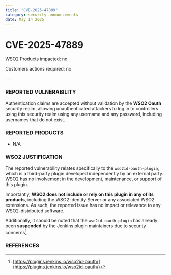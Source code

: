 ```yaml
---
title: "CVE-2025-47889"
category: security-announcements
date: May 14 2025
---
```


# CVE-2025-47889

<p class="doc-info">WSO2 Products impacted: no</p>
<p class="doc-info">Customers actions required: no</p>
---

### REPORTED VULNERABILITY

Authentication claims are accepted without validation by the **WSO2 Oauth** security realm, allowing unauthenticated attackers to log in to controllers using this security realm using any username and any password, including usernames that do not exist.

### REPORTED PRODUCTS

- N/A

### WSO2 JUSTIFICATION

The reported vulnerability relates specifically to the `wso2id-oauth-plugin`, which is a third-party plugin developed independently by an external party. WSO2 has no involvement in the development, maintenance, or support of this plugin.

Importantly, **WSO2 does not include or rely on this plugin in any of its products**, including the WSO2 Identity Server or any associated WSO2 extensions. As such, the reported issue has no impact or relevance to any WSO2-distributed software.

Additionally, it should be noted that the `wso2id-oauth-plugin` has already been **suspended** by the Jenkins plugin maintainers due to security concerns[^3].

### REFERENCES
[^1]: [https://nvd.nist.gov/vuln/detail/CVE-2025-47889](https://nvd.nist.gov/vuln/detail/CVE-2025-47889)
[^2]: [https://github.com/advisories/GHSA-p89h-p4ph-4vj6](https://github.com/advisories/GHSA-p89h-p4ph-4vj6)
[^3]: [https://plugins.jenkins.io/wso2id-oauth/](https://plugins.jenkins.io/wso2id-oauth/)
